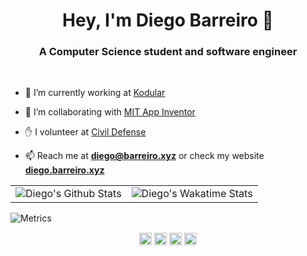 <h1 align="center">Hey, I'm Diego Barreiro 👋</h1>
<h3 align="center">A Computer Science student and software engineer</h3>

&nbsp;

- 🔭 I’m currently working at [Kodular](https://www.kodular.io)

- 👯 I’m collaborating with [MIT App Inventor](https://github.com/mit-cml/appinventor-sources)

- ✋ I volunteer at [Civil Defense](https://proteccioncivil.sdc.gal)

- 📫 Reach me at **diego@barreiro.xyz** or check my website **[diego.barreiro.xyz](https://diego.barreiro.xyz)**

|   |   |
| - | - |
| ![Diego's Github Stats](https://github-readme-stats.vercel.app/api?username=barreeeiroo&show_icons=true&theme=gotham&count_private=true) | ![Diego's Wakatime Stats](https://github-readme-stats.vercel.app/api/wakatime?username=Barreeeiroo&layout=compact&theme=gotham) |

![Metrics](https://metrics.lecoq.io/barreeeiroo?template=classic&followup=1&isocalendar=1&isocalendar.duration=half-year&config.timezone=Europe%2FMadrid&config.animated=true)

<p align="center">
<a href="https://twitter.com/barreeeiroo" target="blank"><img align="center" src="https://cdn.jsdelivr.net/npm/simple-icons@3.0.1/icons/twitter.svg" alt="barreeeiroo" height="20" width="20" /></a>
<a href="https://linkedin.com/in/barreeeiroo" target="blank"><img align="center" src="https://cdn.jsdelivr.net/npm/simple-icons@3.0.1/icons/linkedin.svg" alt="barreeeiroo" height="20" width="20" /></a>
<a href="https://fb.com/barreeeiroo" target="blank"><img align="center" src="https://cdn.jsdelivr.net/npm/simple-icons@3.0.1/icons/facebook.svg" alt="barreeeiroo" height="20" width="20" /></a>
<a href="https://instagram.com/barreeeiroo" target="blank"><img align="center" src="https://cdn.jsdelivr.net/npm/simple-icons@3.0.1/icons/instagram.svg" alt="barreeeiroo" height="20" width="20" /></a>
</p>
